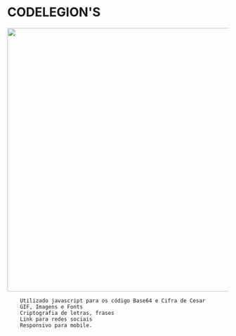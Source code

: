 # CODELEGION'S

<p align="center">
        <img src="https://media3.giphy.com/media/H1LTR6az88YICQHwaj/giphy.gif" width="600px">
</p>
        
        Utilizado javascript para os código Base64 e Cifra de Cesar
        GIF, Imagens e Fonts
        Criptografia de letras, frases
        Link para redes sociais
        Responsivo para mobile.
